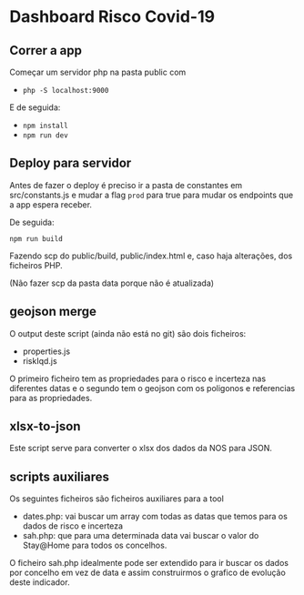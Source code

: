 # Dashboard Risco Covid-19

## Correr a app

Começar um servidor php na pasta public com

- `php -S localhost:9000`

E de seguida:

- `npm install`
- `npm run dev`

## Deploy para servidor

Antes de fazer o deploy é preciso ir a pasta de constantes em src/constants.js e mudar a flag `prod` para true para mudar os endpoints que a app espera receber.

De seguida:

`npm run build`

Fazendo scp do public/build, public/index.html e, caso haja alterações, dos ficheiros PHP.

(Não fazer scp da pasta data porque não é atualizada)

## geojson merge

O output deste script (ainda não está no git) são dois ficheiros:

- properties.js
- riskIqd.js

O primeiro ficheiro tem as propriedades para o risco e incerteza nas diferentes datas e o segundo tem o geojson com os poligonos e referencias para as propriedades.

## xlsx-to-json

Este script serve para converter o xlsx dos dados da NOS para JSON.

## scripts auxiliares

Os seguintes ficheiros são ficheiros auxiliares para a tool

- dates.php: vai buscar um array com todas as datas que temos para os dados de risco e incerteza
- sah.php: que para uma determinada data vai buscar o valor do Stay@Home para todos os concelhos.

O ficheiro sah.php idealmente pode ser extendido para ir buscar os dados por concelho em vez de data e assim construirmos o grafico de evolução deste indicador.
